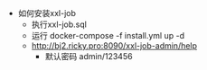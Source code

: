 * 如何安装xxl-job
	* 执行xxl-job.sql
	* 运行 docker-compose -f install.yml up -d
	* http://bj2.ricky.pro:8090/xxl-job-admin/help
		* 默认密码 admin/123456
